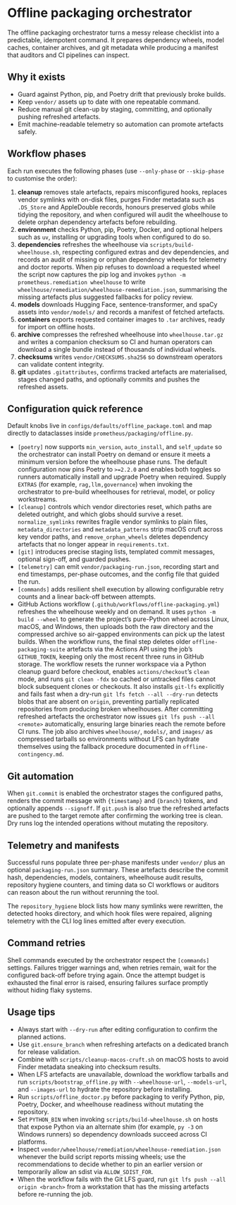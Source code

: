 # Offline packaging orchestrator

The offline packaging orchestrator turns a messy release checklist into a
predictable, idempotent command. It prepares dependency wheels, model caches,
container archives, and git metadata while producing a manifest that auditors
and CI pipelines can inspect.

## Why it exists

- Guard against Python, pip, and Poetry drift that previously broke builds.
- Keep `vendor/` assets up to date with one repeatable command.
- Reduce manual git clean-up by staging, committing, and optionally pushing
  refreshed artefacts.
- Emit machine-readable telemetry so automation can promote artefacts safely.

## Workflow phases

Each run executes the following phases (use `--only-phase` or `--skip-phase`
to customise the order):

1. **cleanup** removes stale artefacts, repairs misconfigured hooks, replaces
   vendor symlinks with on-disk files, purges Finder metadata such as
   `.DS_Store` and AppleDouble records, honours preserved globs while tidying
   the repository, and when configured will audit the wheelhouse to delete
   orphan dependency artefacts before rebuilding.
2. **environment** checks Python, pip, Poetry, Docker, and optional helpers
   such as `uv`, installing or upgrading tools when configured to do so.
3. **dependencies** refreshes the wheelhouse via
   `scripts/build-wheelhouse.sh`, respecting configured extras and dev
   dependencies, and records an audit of missing or orphan dependency wheels
   for telemetry and doctor reports. When pip refuses to download a requested
   wheel the script now captures the pip log and invokes
   `python -m prometheus.remediation wheelhouse` to write
   `wheelhouse/remediation/wheelhouse-remediation.json`, summarising the
   missing artefacts plus suggested fallbacks for policy review.
4. **models** downloads Hugging Face, sentence-transformer, and spaCy assets
   into `vendor/models/` and records a manifest of fetched artefacts.
5. **containers** exports requested container images to `.tar` archives,
   ready for import on offline hosts.
6. **archive** compresses the refreshed wheelhouse into `wheelhouse.tar.gz`
   and writes a companion checksum so CI and human operators can download a
   single bundle instead of thousands of individual wheels.
7. **checksums** writes `vendor/CHECKSUMS.sha256` so downstream operators can
   validate content integrity.
8. **git** updates `.gitattributes`, confirms tracked artefacts are
   materialised, stages changed paths, and optionally commits and pushes the
   refreshed assets.

## Configuration quick reference

Default knobs live in `configs/defaults/offline_package.toml` and map directly
to dataclasses inside `prometheus/packaging/offline.py`.

- `[poetry]` now supports `min_version`, `auto_install`, and `self_update` so
  the orchestrator can install Poetry on demand or ensure it meets a minimum
  version before the wheelhouse phase runs. The default configuration now pins
  Poetry to `>=2.2.0` and enables both toggles so runners automatically install
  and upgrade Poetry when required. Supply `EXTRAS` (for example,
  `rag,llm,governance`) when invoking the orchestrator to pre-build wheelhouses
  for retrieval, model, or policy workstreams.
- `[cleanup]` controls which vendor directories reset, which paths are
  deleted outright, and which globs should survive a reset.
  `normalize_symlinks` rewrites fragile vendor symlinks to plain files,
  `metadata_directories` and `metadata_patterns` strip macOS cruft across key
  vendor paths, and `remove_orphan_wheels` deletes dependency artefacts that
  no longer appear in `requirements.txt`.
- `[git]` introduces precise staging lists, templated commit messages, optional
  sign-off, and guarded pushes.
- `[telemetry]` can emit `vendor/packaging-run.json`, recording start and end
  timestamps, per-phase outcomes, and the config file that guided the run.
- `[commands]` adds resilient shell execution by allowing configurable retry
  counts and a linear back-off between attempts.
- GitHub Actions workflow (`.github/workflows/offline-packaging.yml`)
  refreshes the wheelhouse weekly and on demand. It uses
  `python -m build --wheel` to generate the project’s pure-Python wheel across
  Linux, macOS, and Windows, then uploads both the raw directory and the
  compressed archive so air-gapped environments can pick up the latest builds.
  When the workflow runs, the final step deletes older
  `offline-packaging-suite` artefacts via the Actions API using the job’s
  `GITHUB_TOKEN`, keeping only the most recent three runs in GitHub storage.
  The workflow resets the runner workspace via a Python cleanup guard before
  checkout, enables `actions/checkout`’s `clean` mode, and runs `git clean -fdx`
  so cached or untracked files cannot block subsequent clones or checkouts.
  It also installs `git-lfs` explicitly and fails fast when a dry-run
  `git lfs fetch --all --dry-run` detects blobs that are absent on `origin`,
  preventing partially replicated repositories from producing broken
  wheelhouses. After committing refreshed artefacts the orchestrator now issues
  `git lfs push --all <remote>` automatically, ensuring large binaries reach the
  remote before CI runs. The job also archives `wheelhouse/`, `models/`, and
  `images/` as compressed tarballs so environments without LFS can hydrate
  themselves using the fallback procedure documented in
  `offline-contingency.md`.

## Git automation

When `git.commit` is enabled the orchestrator stages the configured paths,
renders the commit message with `{timestamp}` and `{branch}` tokens, and
optionally appends `--signoff`. If `git.push` is also true the refreshed
artefacts are pushed to the target remote after confirming the working tree is
clean. Dry runs log the intended operations without mutating the repository.

## Telemetry and manifests

Successful runs populate three per-phase manifests under `vendor/` plus an
optional `packaging-run.json` summary. These artefacts describe the commit
hash, dependencies, models, containers, wheelhouse audit results, repository
hygiene counters, and timing data so CI workflows or auditors can reason about
the run without rerunning the tool.

The `repository_hygiene` block lists how many symlinks were rewritten, the
detected hooks directory, and which hook files were repaired, aligning
telemetry with the CLI log lines emitted after every execution.

## Command retries

Shell commands executed by the orchestrator respect the `[commands]` settings.
Failures trigger warnings and, when retries remain, wait for the configured
back-off before trying again. Once the attempt budget is exhausted the final
error is raised, ensuring failures surface promptly without hiding flaky
systems.

## Usage tips

- Always start with `--dry-run` after editing configuration to confirm the
  planned actions.
- Use `git.ensure_branch` when refreshing artefacts on a dedicated branch for
  release validation.
- Combine with `scripts/cleanup-macos-cruft.sh` on macOS hosts to avoid Finder
  metadata sneaking into checksum results.
- When LFS artefacts are unavailable, download the workflow tarballs and run
  `scripts/bootstrap_offline.py` with `--wheelhouse-url`, `--models-url`, and
  `--images-url` to hydrate the repository before installing.
- Run `scripts/offline_doctor.py` before packaging to verify Python, pip,
  Poetry, Docker, and wheelhouse readiness without mutating the repository.
- Set `PYTHON_BIN` when invoking `scripts/build-wheelhouse.sh` on hosts that
  expose Python via an alternate shim (for example, `py -3` on Windows
  runners) so dependency downloads succeed across CI platforms.
- Inspect `vendor/wheelhouse/remediation/wheelhouse-remediation.json` whenever
  the build script reports missing wheels; use the recommendations to decide
  whether to pin an earlier version or temporarily allow an sdist via
  `ALLOW_SDIST_FOR`.
- When the workflow fails with the Git LFS guard, run
  `git lfs push --all origin <branch>` from a workstation that has the
  missing artefacts before re-running the job.

